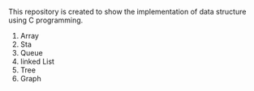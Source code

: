 This repository is created to show the implementation of data structure using C programming.
1) Array
2) Sta
3) Queue
4) linked List
5) Tree
6) Graph

